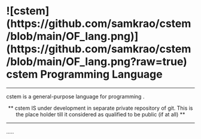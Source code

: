 <p align="center">
   <h1> <b> ![cstem](https://github.com/samkrao/cstem/blob/main/OF_lang.png)](https://github.com/samkrao/cstem/blob/main/OF_lang.png?raw=true) cstem Programming Language</b> </h1>
</p>



<hr>


cstem is a general-purpose language for programming .

<p align="center">  ** cstem IS under development in separate private repository of git.  This is the place holder till it considered as qualified to be public (if at all)  **  </p>

<hr>



.....
